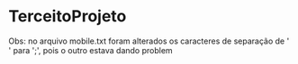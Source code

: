 # TerceitoProjeto

Obs: no arquivo mobile.txt foram alterados os caracteres de separação de '  ' para ';', pois o outro estava dando problem
